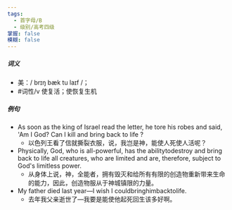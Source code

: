 ```yaml
---
tags:
  - 首字母/B
  - 级别/高考四级
掌握: false
模糊: false
---
```

##### 词义
- 美：/ brɪŋ bæk tu laɪf /；
- #词性/v  使复活；使恢复生机
##### 例句
- As soon as the king of Israel read the letter, he tore his robes and said, 'Am I God? Can I kill and bring back to life ?
	- 以色列王看了信就撕裂衣服，说，我岂是神，能使人死使人活呢？
- Physically, God, who is all-powerful, has the abilitytodestroy and bring back to life all creatures, who are limited and are, therefore, subject to God's limitless power.
	- 从身体上说，神，全能者，拥有毁灭和给所有有限的创造物重新带来生命的能力，因此，创造物服从于神城镇限的力量。
- My father died last year—I wish I couldbringhimbacktolife.
	- 去年我父亲逝世了—我要是能使他起死回生该多好啊。
